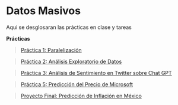 # Datos Masivos

Aqui se desglosaran las prácticas en clase y tareas

**Prácticas**

> [Práctica 1: Paralelización](https://github.com/erickgt00/Datos-Masivos/blob/main/Practicas/Practica_Paralelizacion.ipynb)

> [Práctica 2: Análisis Exploratorio de Datos](https://github.com/erickgt00/Datos-Masivos/blob/main/Practicas/Practica_2.ipynb) 

> [Práctica 3: Análisis de Sentimiento en Twitter sobre Chat GPT](https://github.com/erickgt00/Datos-Masivos/blob/main/Practicas/Analisis_Sentimiento_Twitter_Chatgpt.ipynb)

> [Práctica 5: Predicción del Precio de Microsoft](https://github.com/erickgt00/Datos-Masivos/blob/main/Practicas/Prediccion_Microsoft.ipynb) 

> [Proyecto Final: Predicción de Inflación en México](https://github.com/erickgt00/Datos-Masivos/blob/main/Practicas/ProyectoFinal.ipynb)
